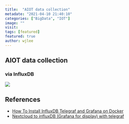 ```yaml
---
title:  "AIOT data collection"
metadate: "2021-04-10 21:40:10"
categories: ["BigData", "IOT"]
image: ""
visit:
tags: [featured]
featured: true
author: wjlee
---
```


## AIOT data collection
### via InfluxDB

[![](https://www.influxdata.com/wp-content/uploads/APM-Diagram-1.png)](https://www.influxdata.com/time-series-platform/telegraf/)


## References
* [How To Install InfluxDB Telegraf and Grafana on Docker](https://devconnected.com/how-to-install-influxdb-telegraf-and-grafana-on-docker/)
* [Nextcloud to influxDB (Grafana for display) with telegraf](https://blog.lbdg.me/nextcloud-influxdb-telegraf-grafana/)